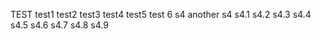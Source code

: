 TEST
test1
test2
test3
test4
test5
test 6
s4 another s4
s4.1
s4.2
s4.3
s4.4
s4.5
s4.6
s4.7
s4.8
s4.9